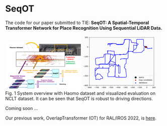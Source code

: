 # SeqOT
The code for our paper submitted to TIE: **SeqOT: A Spatial-Temporal Transformer Network for Place Recognition Using Sequential LiDAR Data.**

<img src="https://github.com/BIT-MJY/SeqOT/blob/main/overview.png" width="48%" ><img src="https://github.com/BIT-MJY/SeqOT/blob/main/visualize/SeqOT.gif" width="48%" >  
Fig. 1 System overview with Haomo dataset and visualized evaluation on NCLT dataset. It can be seen that SeqOT is robust to driving directions.

Coming soon ...  

Our previous work, OverlapTransformer (OT) for RAL/IROS 2022, is [here](https://github.com/haomo-ai/OverlapTransformer).

